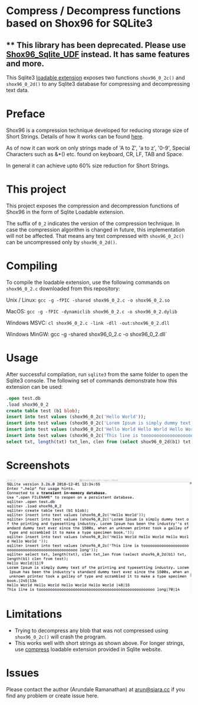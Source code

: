 # Compress / Decompress functions based on Shox96 for SQLite3

## ** This library has been deprecated.  Please use [Shox96_Sqlite_UDF](https://github.com/siara-cc/Unishox_Sqlite_UDF) instead. It has same features and more.

This Sqlite3 [loadable extension](https://www.sqlite.org/loadext.html) exposes two functions `shox96_0_2c()` and `shox96_0_2d()` to any Sqlite3 database for compressing and decompressing text data.

# Preface

Shox96 is a compression technique developed for reducing storage size of Short Strings.  Details of how it works can be found [here](https://github.com/siara-cc/Shox96).

As of now it can work on only strings made of 'A to Z', 'a to z', '0-9', Special Characters such as &*() etc. found on keyboard, CR, LF, TAB and Space.

In general it can achieve upto 60% size reduction for Short Strings.

# This project

This project exposes the compression and decompression functions of Shox96 in the form of Sqlite Loadable extension.

The suffix of `0_2` indicates the version of the compression technique.  In case the compression algorithm is changed in future, this implementation will not be affected.  That means any text compressed with `shox96_0_2c()` can be uncompressed only by `shox96_0_2d()`.

# Compiling

To compile the loadable extension, use the following commands on `shox96_0_2.c` downloaded from this repository:

Unix / Linux: `gcc -g -fPIC -shared shox96_0_2.c -o shox96_0_2.so`

MacOS: `gcc -g -fPIC -dynamiclib shox96_0_2.c -o shox96_0_2.dylib`

Windows MSVC: `cl shox96_0_2.c -link -dll -out:shox96_0_2.dll`

Windows MinGW: gcc -g -shared shox96_0_2.c -o shox96_0_2.dll`

# Usage

After successful compilation, run `sqlite3` from the same folder to open the Sqlite3 console.  The following set of commands demonstrate how this extension can be used:

```sql
.open test.db
.load shox96_0_2
create table test (b1 blob);
insert into test values (shox96_0_2c('Hello World'));
insert into test values (shox96_0_2c('Lorem Ipsum is simply dummy text of the printing and typesetting industry. Lorem Ipsum has been the industry''s standard dummy text ever since the 1500s, when an unknown printer took a galley of type and scrambled it to make a type specimen book.'));
insert into test values (shox96_0_2c('Hello World Hello World Hello World Hello World '));
insert into test values (shox96_0_2c('This line is tooooooooooooooooooooooooooooooooooooooooooooooooooo long'));
select txt, length(txt) txt_len, clen from (select shox96_0_2d(b1) txt, length(b1) clen from test);
```

# Screenshots

![](output.png?raw=true)

# Limitations

- Trying to decompress any blob that was not compressed using `shox96_0_2c()` will crash the program.
- This works well with short strings as shown above.  For longer strings, use [compress](https://www.sqlite.org/src/file/ext/misc/compress.c) loadable extension provided in Sqlite website.

# Issues

Please contact the author (Arundale Ramanathan) at arun@siara.cc if you find any problem or create issue here.

